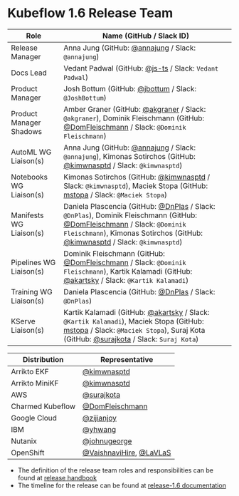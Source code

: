 
# Kubeflow 1.6 Release Team

| **Role** | **Name** (**GitHub / Slack ID**) |
|----------|----------------------------------|
| Release Manager | Anna Jung (GitHub: [@annajung](https://github.com/annajung) / Slack: `@annajung`) |
| Docs Lead | Vedant Padwal (GitHub: [@js-ts](https://github.com/js-ts) / Slack: `Vedant Padwal`) |
| Product Manager | Josh Bottum (GitHub: [@jbottum](https://github.com/jbottum) / Slack: `@JoshBottum`)|
| Product Manager Shadows | Amber Graner (GitHub: [@akgraner](https://github.com/akgraner) / Slack: `@akgraner`), Dominik Fleischmann (GitHub: [@DomFleischmann](https://github.com/DomFleischmann) / Slack: `@Dominik Fleischmann`) |
| AutoML WG Liaison(s) | Anna Jung (GitHub: [@annajung](https://github.com/annajung) / Slack: `@annajung`), Kimonas Sotirchos (GitHub: [@kimwnasptd](https://github.com/kimwnasptd) / Slack: `@kimwnasptd`) |
| Notebooks WG Liaison(s) | Kimonas Sotirchos (GitHub: [@kimwnasptd](https://github.com/kimwnasptd) / Slack: `@kimwnasptd`), Maciek Stopa (GitHub: [mstopa](https://github.com/mstopa) / Slack: `@Maciek Stopa`) |
| Manifests WG Liaison(s) | Daniela Plascencia (GitHub: [@DnPlas](https://github.com/DnPlas) / Slack: `@DnPlas`), Dominik Fleischmann (GitHub: [@DomFleischmann](https://github.com/DomFleischmann) / Slack: `@Dominik Fleischmann`), Kimonas Sotirchos (GitHub: [@kimwnasptd](https://github.com/kimwnasptd) / Slack: `@kimwnasptd`)|
| Pipelines WG Liaison(s) | Dominik Fleischmann (GitHub: [@DomFleischmann](https://github.com/DomFleischmann) / Slack: `@Dominik Fleischmann`), Kartik Kalamadi (GitHub: [@akartsky](https://github.com/akartsky) / Slack: `@Kartik Kalamadi`) |
| Training WG Liaison(s) | Daniela Plascencia (GitHub: [@DnPlas](https://github.com/DnPlas) / Slack: `@DnPlas`) |
| KServe Liaison(s) | Kartik Kalamadi (GitHub: [@akartsky](https://github.com/akartsky) / Slack: `@Kartik Kalamadi`), Maciek Stopa (GitHub: [mstopa](https://github.com/mstopa) / Slack: `@Maciek Stopa`), Suraj Kota (GitHub: [@surajkota](https://github.com/surajkota) / Slack: `Suraj Kota`)|

| **Distribution** | **Representative** |
| --- | --- |
| Arrikto EKF | [@kimwnasptd](https://github.com/kimwnasptd) |
| Arrikto MiniKF | [@kimwnasptd](https://github.com/kimwnasptd) |
| AWS | [@surajkota](https://github.com/surajkota) |
| Charmed Kubeflow | [@DomFleischmann](https://github.com/DomFleischmann) |
| Google Cloud | [@zijianjoy](https://github.com/zijianjoy) |
| IBM | [@yhwang](https://github.com/yhwang) |
| Nutanix | [@johnugeorge](https://github.com/johnugeorge) |
| OpenShift | [@VaishnaviHire](https://github.com/VaishnaviHire), [@LaVLaS](https://github.com/LaVLaS) |


- The definition of the release team roles and responsibilities can be found at [release handbook](../handbook.md)
- The timeline for the release can be found at [release-1.6 documentation](README.md)
